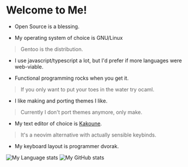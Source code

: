 # Welcome to Me!

- Open Source is a blessing.

- My operating system of choice is GNU/Linux
> Gentoo is the distribution.

- I use javascript/typescript a lot, but I'd prefer if more languages were web-viable.

- Functional programming rocks when you get it.
> If you only want to put your toes in the water try ocaml.

- I like making and porting themes I like.
> Currently I don't port themes anymore, only make.

- My text editor of choice is [Kakoune](https://github.com/mawww/kakoune/).
> It's a neovim alternative with actually sensible keybinds.

- My keyboard layout is programmer dvorak.

![My Language stats](https://github-readme-stats.vercel.app/api/top-langs/?username=def-SpaceWar&layout=donut-vertical&title_color=EEFF44&text_color=EFFFFF&icon_color=BBFF00&border_color=EF3270&bg_color=252920&langs_count=20&exclude_repo=tank-game-remade,TanksRumble,OhioFinalBoss)
![My GitHub stats](https://github-readme-stats.vercel.app/api?username=def-SpaceWar&title_color=EEFF44&text_color=EFFFFF&icon_color=BBFF00&border_color=EF3270&bg_color=252920)
